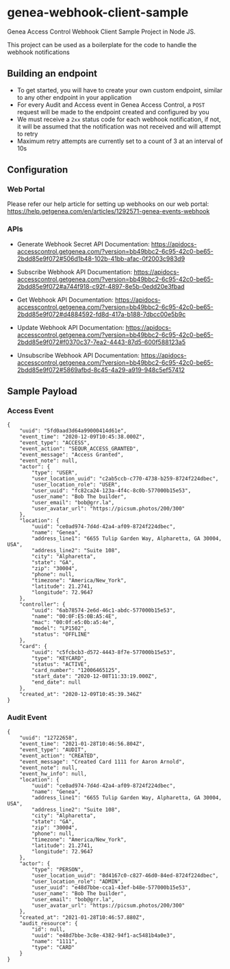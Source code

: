 # genea-webhook-client-sample

Genea Access Control Webhook Client Sample Project in Node JS.

This project can be used as a boilerplate for the code to handle the webhook notifications

## Building an endpoint

- To get started, you will have to create your own custom endpoint, similar to any other endpoint in your application
- For every Audit and Access event in Genea Access Control, a `POST` request will be made to the endpoint created and configured by you
- We must receive a `2xx` status code for each webhook notification, if not, it will be assumed that the notification was not received and will attempt to retry
- Maximum retry attempts are currently set to a count of 3 at an interval of 10s


## Configuration

### Web Portal
Please refer our help article for setting up webhooks on our web portal:
https://help.getgenea.com/en/articles/1292571-genea-events-webhook

### APIs

- Generate Webhook Secret
API Documentation: https://apidocs-accesscontrol.getgenea.com/?version=bb49bbc2-6c95-42c0-be65-2bdd85e9f072#506d1b48-102b-41bb-afac-0f2003c983d9

- Subscribe Webhook
API Documentation: https://apidocs-accesscontrol.getgenea.com/?version=bb49bbc2-6c95-42c0-be65-2bdd85e9f072#a744f918-c92f-4897-8e5b-0edd20e3fbad

- Get Webhook
API Documentation: https://apidocs-accesscontrol.getgenea.com/?version=bb49bbc2-6c95-42c0-be65-2bdd85e9f072#d4884592-fd8d-417a-b188-7dbcc00e5b9c

- Update Webhook
API Documentation: https://apidocs-accesscontrol.getgenea.com/?version=bb49bbc2-6c95-42c0-be65-2bdd85e9f072#f0370c37-7ea2-4443-87d5-600f588123a5

- Unsubscribe Webhook
API Documentation: https://apidocs-accesscontrol.getgenea.com/?version=bb49bbc2-6c95-42c0-be65-2bdd85e9f072#5869afbd-8c45-4a29-a919-948c5ef57412


## Sample Payload

### Access Event

```
{
    "uuid": "5fd0aad3d64a99000414d61e",
    "event_time": "2020-12-09T10:45:38.000Z",
    "event_type": "ACCESS",
    "event_action": "SEQUR_ACCESS_GRANTED",
    "event_message": "Access Granted",
    "event_note": null,
    "actor": {
        "type": "USER",
        "user_location_uuid": "c2ab5ccb-c770-4738-b259-8724f224dbec",
        "user_location_role": "USER",
        "user_uuid": "fc82ca24-123a-4f4c-8c0b-577000b15e53",
        "user_name": "Bob The builder",
        "user_email": "bob@grr.la",
        "user_avatar_url": "https://picsum.photos/200/300"
    },
    "location": {
        "uuid": "ce0ad974-7d4d-42a4-af09-8724f224dbec",
        "name": "Genea",
        "address_line1": "6655 Tulip Garden Way, Alpharetta, GA 30004, USA",
        "address_line2": "Suite 108",
        "city": "Alpharetta",
        "state": "GA",
        "zip": "30004",
        "phone": null,
        "timezone": "America/New_York",
        "latitude": 21.2741,
        "longitude": 72.9647
    },
    "controller": {
        "uuid": "6ab78574-2e6d-46c1-abdc-577000b15e53",
        "name": "00:0F:E5:0B:A5:4E",
        "mac": "00:0f:e5:0b:a5:4e",
        "model": "LP1502",
        "status": "OFFLINE"
    },
    "card": {
        "uuid": "c5fcbcb3-d572-4443-8f7e-577000b15e53",
        "type": "KEYCARD",
        "status": "ACTIVE",
        "card_number": "12006465125",
        "start_date": "2020-12-08T11:33:19.000Z",
        "end_date": null
    },
    "created_at": "2020-12-09T10:45:39.346Z"
}
```

### Audit Event

```
{
    "uuid": "12722658",
    "event_time": "2021-01-28T10:46:56.804Z",
    "event_type": "AUDIT",
    "event_action": "CREATED",
    "event_message": "Created Card 1111 for Aaron Arnold",
    "event_note": null,
    "event_hw_info": null,
    "location": {
        "uuid": "ce0ad974-7d4d-42a4-af09-8724f224dbec",
        "name": "Genea",
        "address_line1": "6655 Tulip Garden Way, Alpharetta, GA 30004, USA",
        "address_line2": "Suite 108",
        "city": "Alpharetta",
        "state": "GA",
        "zip": "30004",
        "phone": null,
        "timezone": "America/New_York",
        "latitude": 21.2741,
        "longitude": 72.9647
    },
    "actor": {
        "type": "PERSON",
        "user_location_uuid": "8d4167c0-c827-46d0-84ed-8724f224dbec",
        "user_location_role": "ADMIN",
        "user_uuid": "e48d7bbe-cca1-43ef-b48e-577000b15e53",
        "user_name": "Bob The builder",
        "user_email": "bob@grr.la",
        "user_avatar_url": "https://picsum.photos/200/300"
    },
    "created_at": "2021-01-28T10:46:57.880Z",
    "audit_resource": {
        "id": null,
        "uuid": "e48d7bbe-3c8e-4382-94f1-ac5481b4a0e3",
        "name": "1111",
        "type": "CARD"
    }
}
```

